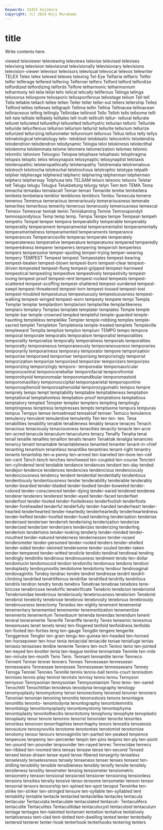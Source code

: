 ```yaml
---
Keywords: 31415 kojimura
Copyright: (C) 2024 Koji Murakami
---
```


# title

Write contents here.



viewed televiewer televiewing televiews
televise televised televises televising television televisional televisionally televisionary televisions television-viewer
televisor televisors televisual televocal televox telewriter TELEX Telex telex telexed
telexes telexing Tel-Eye Telfairia telfairic Telfer telfer telferage telfered telfering
Telferner telfers Telford telford telfordize telfordized telfordizing telfords Telfore telharmonic
telharmonium telharmony teli telia telial telic telical telically teliferous Telinga
telinga teliosorus teliospore teliosporic teliosporiferous teliostage telium Tell tell Tella
tellable tellach tellee tellen Teller teller teller-out tellers tellership Tellez
Tellford tellies tellieses telligraph Tellima tellin Tellina Tellinacea tellinacean tellinaceous
telling tellingly Tellinidae tellinoid Tello Telloh tells tellsome tellt tell-tale
telltale telltalely telltales tell-truth telltruth tellur- tellural tellurate telluret tellureted
tellurethyl telluretted tellurhydric tellurian telluric Telluride telluride telluriferous tellurion tellurism
tellurist tellurite tellurium tellurize tellurized tellurizing tellurometer telluronium tellurous Tellus
tellus telly tellys telmatological telmatology telo- teloblast teloblastic telocentric telodendria
telodendrion telodendron telodynamic Telogia teloi telokinesis telolecithal telolemma telolemmata telome
telomere telomerization telomes telomic telomitic telonism Teloogoo Telopea telophase telophasic
telophragma telopsis teloptic telos telosynapsis telosynaptic telosynaptist telotaxis teloteropathic teloteropathically
teloteropathy Telotremata telotrematous telotroch telotrocha telotrochal telotrochous telotrophic telotype telpath
telpher telpherage telphered telpheric telphering telpherman telphermen telphers telpherway Telphusa
tels TELSAM telson telsonic telsons Telstar telt Telugu telugu Telugus
Telukbetung telurgy telyn Tem tem TEMA Tema temacha temadau temalacatl
Teman teman Temanite tembe tembeitera tembeta tembetara temblor temblores temblors
Tembu Temecula temene temenos Temenus temerarious temerariously temerariousness temerate temerities
temeritous temerity temerous temerously temerousness temescal Temesv Temesvar temiak temin
Temiskaming Temne Temnospondyli temnospondylous Temp temp temp. Tempa Tempe tempe
Tempean tempeh tempehs Tempel temper tempera temperability temperable temperably temperality
temperament temperamental temperamentalist temperamentally temperamentalness temperamented temperaments temperance temperances Temperanceville
temperas temperate temperately temperateness temperative temperature temperatures tempered temperedly temperedness
temperer temperers tempering temperish temperless tempers tempersome temper-spoiling temper-trying temper-wearing
tempery TEMPEST Tempest tempest Tempestates tempest-bearing tempest-beaten tempest-blown tempest-born tempest-clear
tempest-driven tempested tempest-flung tempest-gripped tempest-harrowed tempestical tempesting tempestive tempestively tempestivity
tempest-loving tempest-proof tempest-rent tempest-rocked tempests tempest-scattered tempest-scoffing tempest-shattered tempest-sundered tempest-swept
tempest-threatened tempest-torn tempest-tossed tempest-tost tempest-troubled tempestuous tempestuously tempestuousness tempest-walking tempest-winged
tempest-worn tempesty tempete tempi Templa Templar templar templardom templarism templarlike
templarlikeness templars templary Templas template templater templates Temple temple temple-bar
temple-crowned templed templeful temple-guarded temple-haunting templeless templelike Templer temple-robbing temples
temple-sacred templet Templeton Templetonia temple-treated templets Templeville templeward Templia templize
templon templum TEMPO tempo tempora temporal temporale temporalis temporalism temporalist
temporalities temporality temporalize temporally temporalness temporals temporalties temporalty temporaneous temporaneously
temporaneousness temporaries temporarily temporariness temporary temporator tempore temporisation temporise temporised
temporiser temporising temporisingly temporist temporization temporize temporized temporizer temporizers temporizes
temporizing temporizingly temporo- temporoalar temporoauricular temporocentral temporocerebellar temporofacial temporofrontal temporohyoid
temporomalar temporomandibular temporomastoid temporomaxillary temporooccipital temporoparietal temporopontine temporosphenoid temporosphenoidal temporozygomatic
tempos tempre temprely temps tempt temptability temptable temptableness temptation temptational
temptationless temptation-proof temptations temptatious temptatory tempted Tempter tempter tempters tempting
temptingly temptingness temptress temptresses tempts temptsome tempura tempuras tempus Tempyo
temse temsebread temseloaf temser Temuco temulence temulency temulent temulentive temulently
Ten ten ten- ten. Tena tenabilities tenability tenable tenableness tenably
tenace tenaces Tenach tenacious tenaciously tenaciousness tenacities tenacity tenacle ten-acre
ten-acred tenacula tenaculum tenaculums tenacy Tenafly Tenaha tenai tenail tenaille
tenailles tenaillon tenails tenaim Tenaktak tenalgia tenancies tenancy tenant tenantable
tenantableness tenanted tenanter tenant-in-chief tenanting tenantism tenantless tenantlike tenantries tenant-right
tenantry tenants tenantship ten-a-penny ten-armed ten-barreled ten-bore ten-cell ten-cent Tench
tench tenches tenchweed ten-coupled ten-course Tencteri ten-cylindered tend tendable tendance
tendances tendant ten-day tended tendejon tendence tendences tendencies tendencious tendenciously
tendenciousness tendency tendent tendential tendentially tendentious tendentiously tendentiousness tender tenderability
tenderable tenderably tender-bearded tender-bladed tender-bodied tender-boweled tender-colored tender-conscienced tender-dying tender-eared
tendered tenderee tenderer tenderers tenderest tender-eyed tender-faced tenderfeet tenderfoot tender-footed
tender-footedness tenderfootish tenderfoots tender-foreheaded tenderful tenderfully tender-handed tenderheart tender-hearted tenderhearted
tender-heartedly tenderheartedly tenderheartedness tender-hefted tender-hoofed tender-hued tendering tenderisation tenderise tenderised
tenderiser tenderish tenderising tenderization tenderize tenderized tenderizer tenderizers tenderizes tenderizing
tenderling tenderloin tenderloins tender-looking tenderly tender-minded tender-mouthed tender-natured tenderness tendernesses
tender-nosed tenderometer tender-personed tender-rooted tenders tender-shelled tender-sided tender-skinned tendersome tender-souled
tender-taken tender-tempered tender-witted tendicle tendido tendinal tendineal tending tendingly tendinitis
tendinous tendinousness tendment tendo ten-dollar tendomucin tendomucoid tendon tendonitis tendonous
tendons tendoor tendoplasty tendosynovitis tendotome tendotomy tendour tendovaginal tendovaginitis Tendoy
tendrac tendre tendrel tendresse tendril tendril-climbing tendriled tendriliferous tendrillar tendrilled
tendrilly tendrilous tendrils tendron tendry tends tenebra Tenebrae tenebrae tenebres
tene-bricose tenebricose tenebrific tenebrificate Tenebrio tenebrion tenebrionid Tenebrionidae tenebrious tenebriously
tenebriousness tenebrism Tenebrist tenebrist tenebrity tenebrose tenebrosi tenebrosity tenebrous tenebrously
tenebrousness tenectomy Tenedos ten-eighty tenement tenemental tenementary tenemented tenementer tenementization
tenementize tenements tenementum Tenenbaum tenenda tenendas tenendum tenent teneral teneramente
Tenerife Teneriffe tenerity Tenes tenesmic tenesmus tenesmuses tenet tenets tenez
ten-fingered tenfold tenfoldness tenfolds ten-footed ten-forties teng ten-gauge Tengdin tengere
tengerite Tenggerese Tengler ten-grain tengu ten-guinea ten-headed ten-horned ten-horsepower ten-hour
tenia teniacidal teniacide teniae teniafuge tenias teniasis teniasises tenible teniente
Teniers ten-inch Tenino tenio ten-jointed ten-keyed ten-knotter tenla ten-league tenline
tenmantale Tenmile ten-mile ten-minute ten-month Tenn Tenn. Tennant tennantite tenne
Tenneco Tennent Tenner tenner tenners Tennes Tennessean tennessean tennesseans Tennessee
tennessee Tennesseean tennesseeans Tenney Tennga Tenniel Tennies Tennille tennis tennis-ball
tennis-court tennisdom tennises tennis-play tennist tennists tennisy tenno tennu Tennyson
tennyson Tennysonian tennysonian Tennysonianism Teno teno- ten-oared Tenochtitl Tenochtitlan tenodesis
tenodynia tenography tenology tenomyoplasty tenomyotomy tenon tenonectomy tenoned tenoner tenoners
Tenonian tenonian tenoning tenonitis tenonostosis tenons tenontagra tenontitis tenonto- tenontodynia
tenontography tenontolemmitis tenontology tenontomyoplasty tenontomyotomy tenontophyma tenontoplasty tenontothecitis tenontotomy tenophony
tenophyte tenoplastic tenoplasty tenor tenore tenorino tenorist tenorister tenorite tenorites
tenorless tenoroon tenorrhaphies tenorrhaphy tenors tenositis tenostosis tenosuture tenosynovitis tenotome
tenotomies tenotomist tenotomize tenotomy tenour tenours tenovaginitis ten-parted ten-peaked tenpence
tenpences tenpenny ten-percenter tenpin ten-pins tenpins ten-ply ten-point ten-pound ten-pounder
tenpounder ten-rayed tenrec Tenrecidae tenrecs ten-ribbed ten-roomed tens tensas tensaw
tense ten-second Tensed tensed tense-drawn tense-eyed tense-fibered tensegrity tenseless tenselessly
tenselessness tensely tenseness tenser tenses tensest ten-shilling tensibility tensible tensibleness
tensibly tensify tensile tensilely tensileness tensility tensimeter tensing tensiometer tensiometric
tensiometry tension tensional tensioned tensioner tensioning tensionless tensions tensities tensity
tensive tenso tensome tensometer tenson tensor tensorial tensors tensorship ten-spined
ten-spot tenspot Tenstrike ten-strike ten-striker ten-stringed tensure ten-syllable ten-syllabled tent
tentability tentable tentacle tentacled tentaclelike tentacles tentacula tentacular Tentaculata tentaculate
tentaculated tentaculi- Tentaculifera tentaculite Tentaculites Tentaculitidae tentaculocyst tentaculoid tentaculum tentage
tentages ten-talented tentamen tentation tentative tentatively tentativeness tent-clad tent-dotted tent-dwelling
tented tenter tenterbelly tentered tenterer tenter-hook tenterhook tenterhooks tentering tenters
